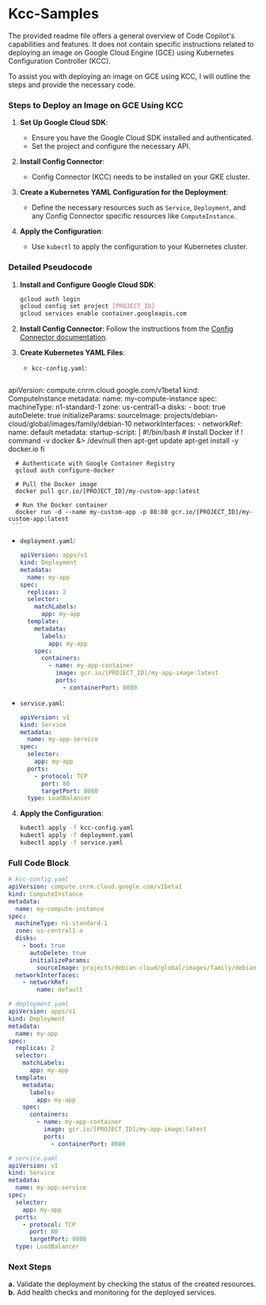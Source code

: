 # Kcc-Samples

The provided readme file offers a general overview of Code Copilot's capabilities and features. It does not contain specific instructions related to deploying an image on Google Cloud Engine (GCE) using Kubernetes Configuration Controller (KCC). 

To assist you with deploying an image on GCE using KCC, I will outline the steps and provide the necessary code.

### Steps to Deploy an Image on GCE Using KCC

1. **Set Up Google Cloud SDK**:
   - Ensure you have the Google Cloud SDK installed and authenticated.
   - Set the project and configure the necessary API.

2. **Install Config Connector**:
   - Config Connector (KCC) needs to be installed on your GKE cluster.

3. **Create a Kubernetes YAML Configuration for the Deployment**:
   - Define the necessary resources such as `Service`, `Deployment`, and any Config Connector specific resources like `ComputeInstance`.

4. **Apply the Configuration**:
   - Use `kubectl` to apply the configuration to your Kubernetes cluster.

### Detailed Pseudocode

1. **Install and Configure Google Cloud SDK**:
   ```sh
   gcloud auth login
   gcloud config set project [PROJECT_ID]
   gcloud services enable container.googleapis.com
   ```

2. **Install Config Connector**:
   Follow the instructions from the [Config Connector documentation](https://cloud.google.com/config-connector/docs/how-to/install-upgrade-uninstall).

3. **Create Kubernetes YAML Files**:

   - `kcc-config.yaml`:
     ```yaml
apiVersion: compute.cnrm.cloud.google.com/v1beta1
kind: ComputeInstance
metadata:
  name: my-compute-instance
spec:
  machineType: n1-standard-1
  zone: us-central1-a
  disks:
    - boot: true
      autoDelete: true
      initializeParams:
        sourceImage: projects/debian-cloud/global/images/family/debian-10
  networkInterfaces:
    - networkRef:
        name: default
  metadata:
    startup-script: |
      #!/bin/bash
      # Install Docker
      if ! command -v docker &> /dev/null
      then
          apt-get update
          apt-get install -y docker.io
      fi

      # Authenticate with Google Container Registry
      gcloud auth configure-docker

      # Pull the Docker image
      docker pull gcr.io/[PROJECT_ID]/my-custom-app:latest

      # Run the Docker container
      docker run -d --name my-custom-app -p 80:80 gcr.io/[PROJECT_ID]/my-custom-app:latest
     ```

   - `deployment.yaml`:
     ```yaml
     apiVersion: apps/v1
     kind: Deployment
     metadata:
       name: my-app
     spec:
       replicas: 2
       selector:
         matchLabels:
           app: my-app
       template:
         metadata:
           labels:
             app: my-app
         spec:
           containers:
             - name: my-app-container
               image: gcr.io/[PROJECT_ID]/my-app-image:latest
               ports:
                 - containerPort: 8080
     ```

   - `service.yaml`:
     ```yaml
     apiVersion: v1
     kind: Service
     metadata:
       name: my-app-service
     spec:
       selector:
         app: my-app
       ports:
         - protocol: TCP
           port: 80
           targetPort: 8080
       type: LoadBalancer
     ```

4. **Apply the Configuration**:
   ```sh
   kubectl apply -f kcc-config.yaml
   kubectl apply -f deployment.yaml
   kubectl apply -f service.yaml
   ```

### Full Code Block
```yaml
# kcc-config.yaml
apiVersion: compute.cnrm.cloud.google.com/v1beta1
kind: ComputeInstance
metadata:
  name: my-compute-instance
spec:
  machineType: n1-standard-1
  zone: us-central1-a
  disks:
    - boot: true
      autoDelete: true
      initializeParams:
        sourceImage: projects/debian-cloud/global/images/family/debian-10
  networkInterfaces:
    - networkRef:
        name: default

# deployment.yaml
apiVersion: apps/v1
kind: Deployment
metadata:
  name: my-app
spec:
  replicas: 2
  selector:
    matchLabels:
      app: my-app
  template:
    metadata:
      labels:
        app: my-app
    spec:
      containers:
        - name: my-app-container
          image: gcr.io/[PROJECT_ID]/my-app-image:latest
          ports:
            - containerPort: 8080

# service.yaml
apiVersion: v1
kind: Service
metadata:
  name: my-app-service
spec:
  selector:
    app: my-app
  ports:
    - protocol: TCP
      port: 80
      targetPort: 8080
  type: LoadBalancer
```

### Next Steps

**a.** Validate the deployment by checking the status of the created resources.
**b.** Add health checks and monitoring for the deployed services.
